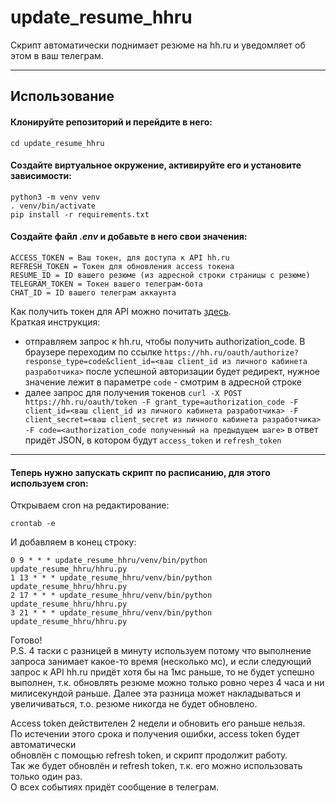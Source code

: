 # update_resume_hhru
Скрипт автоматически поднимает резюме на hh.ru и уведомляет об этом в ваш телеграм.  
***
## Использование
#### Клонируйте репозиторий и перейдите в него:
    cd update_resume_hhru
#### Создайте виртуальное окружение, активируйте его и установите зависимости:
    python3 -m venv venv
    . venv/bin/activate
    pip install -r requirements.txt
#### Создайте файл *.env* и добавьте в него свои значения:
    ACCESS_TOKEN = Ваш токен, для доступа к API hh.ru
    REFRESH_TOKEN = Токен для обновления access токена
    RESUME_ID = ID вашего резюме (из адресной строки страницы с резюме)
    TELEGRAM_TOKEN = Токен вашего телеграм-бота
    CHAT_ID = ID вашего телеграм аккаунта
Как получить токен для API можно почитать [здесь](https://github.com/hhru/api/blob/master/docs/authorization_for_user.md).  
Краткая инструкция:
 - отправляем запрос к hh.ru, чтобы получить authorization_code. В браузере переходим по ссылке 
`https://hh.ru/oauth/authorize?response_type=code&client_id=<ваш client_id из личного кабинета разработчика>`
после успешной авторизации будет редирект, нужное значение лежит 
в параметре `code` - смотрим в адресной строке
 - далее запрос для получения токенов
`curl -X POST https://hh.ru/oauth/token -F grant_type=authorization_code -F client_id=<ваш client_id из личного кабинета разработчика> -F client_secret=<ваш client_secret из личного кабинета разработчика> -F code=<authorization_code полученный на предыдущем шаге>`
в ответ придёт JSON, в котором будут `access_token` и `refresh_token`
***
#### Теперь нужно запускать скрипт по расписанию, для этого используем cron:  
Открываем cron на редактирование:

    crontab -e
И добавляем в конец строку:

    0 9 * * * update_resume_hhru/venv/bin/python update_resume_hhru/hhru.py
    1 13 * * * update_resume_hhru/venv/bin/python update_resume_hhru/hhru.py
    2 17 * * * update_resume_hhru/venv/bin/python update_resume_hhru/hhru.py
    3 21 * * * update_resume_hhru/venv/bin/python update_resume_hhru/hhru.py

Готово!  
P.S. 4 таски с разницей в минуту используем потому что выполнение запроса занимает какое-то время (несколько мс),
и если следующий запрос к API hh.ru придёт хотя бы на 1мс раньше, то не будет успешно выполнен, т.к. 
обновлять резюме можно только ровно через 4 часа и ни милисекундой раньше. Далее эта разница
может накладываться и увеличиваться, т.о. резюме никогда не будет обновлено.

Access token действителен 2 недели и обновить его раньше нельзя.  
По истечении этого срока и получения ошибки, access token будет автоматически  
обновлён с помощью refresh token, и скрипт продолжит работу.  
Так же будет обновлён и refresh token, т.к. его можно использовать только один раз.  
О всех событиях придёт сообщение в телеграм.